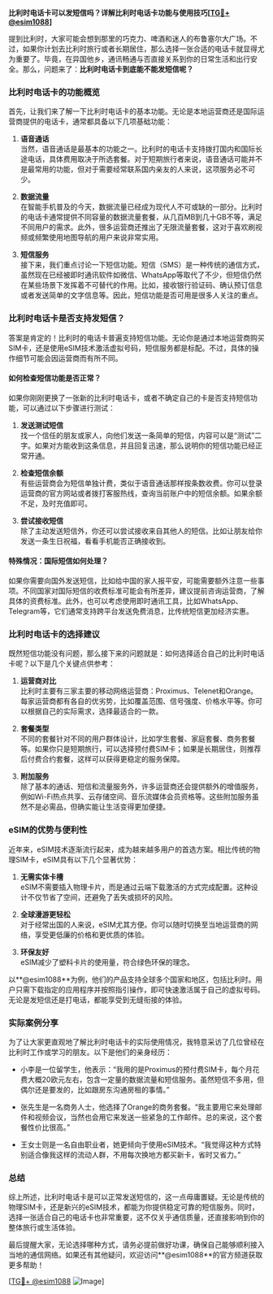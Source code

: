 **比利时电话卡可以发短信吗？详解比利时电话卡功能与使用技巧[[TG💪+ @esim1088](https://t.me/s/esim1088)]**

提到比利时，大家可能会想到那里的巧克力、啤酒和迷人的布鲁塞尔大广场。不过，如果你计划去比利时旅行或者长期居住，那么选择一张合适的电话卡就显得尤为重要了。毕竟，在异国他乡，通讯畅通与否直接关系到你的日常生活和出行安全。那么，问题来了：**比利时电话卡到底能不能发短信呢？**

### 比利时电话卡的功能概览

首先，让我们来了解一下比利时电话卡的基本功能。无论是本地运营商还是国际运营商提供的电话卡，通常都具备以下几项基础功能：

1. **语音通话**  
   当然，语音通话是最基本的功能之一。比利时的电话卡支持拨打国内和国际长途电话，具体费用取决于所选套餐。对于短期旅行者来说，语音通话可能并不是最常用的功能，但对于需要经常联系国内亲友的人来说，这项服务必不可少。

2. **数据流量**  
   在智能手机普及的今天，数据流量已经成为现代人不可或缺的一部分。比利时的电话卡通常提供不同容量的数据流量套餐，从几百MB到几十GB不等，满足不同用户的需求。此外，很多运营商还推出了无限流量套餐，这对于喜欢刷视频或频繁使用地图导航的用户来说非常实用。

3. **短信服务**  
   接下来，我们重点讨论一下短信功能。短信（SMS）是一种传统的通信方式，虽然现在已经被即时通讯软件如微信、WhatsApp等取代了不少，但短信仍然在某些场景下发挥着不可替代的作用。比如，接收银行验证码、确认预订信息或者发送简单的文字信息等。因此，短信功能是否可用是很多人关注的重点。

### 比利时电话卡是否支持发短信？

答案是肯定的！比利时的电话卡普遍支持短信功能。无论你是通过本地运营商购买SIM卡，还是使用eSIM技术激活虚拟号码，短信服务都是标配。不过，具体的操作细节可能会因运营商而有所不同。

#### 如何检查短信功能是否正常？

如果你刚刚更换了一张新的比利时电话卡，或者不确定自己的卡是否支持短信功能，可以通过以下步骤进行测试：

1. **发送测试短信**  
   找一个信任的朋友或家人，向他们发送一条简单的短信，内容可以是“测试”二字。如果对方能收到这条信息，并且回复迅速，那么说明你的短信功能已经正常开通。

2. **检查短信余额**  
   有些运营商会为短信单独计费，类似于语音通话那样按条数收费。你可以登录运营商的官方网站或者拨打客服热线，查询当前账户中的短信余额。如果余额不足，及时充值即可。

3. **尝试接收短信**  
   除了主动发送短信外，你还可以尝试接收来自其他人的短信。比如让朋友给你发送一条生日祝福，看看手机能否正确接收到。

#### 特殊情况：国际短信如何处理？

如果你需要向国外发送短信，比如给中国的家人报平安，可能需要额外注意一些事项。不同国家对国际短信的收费标准可能会有所差异，建议提前咨询运营商，了解具体的资费标准。此外，也可以考虑使用即时通讯工具，比如WhatsApp、Telegram等，它们通常支持跨平台发送免费消息，比传统短信更加经济实惠。

### 比利时电话卡的选择建议

既然短信功能没有问题，那么接下来的问题就是：如何选择适合自己的比利时电话卡呢？以下是几个关键点供参考：

1. **运营商对比**  
   比利时主要有三家主要的移动网络运营商：Proximus、Telenet和Orange。每家运营商都有各自的优劣势，比如覆盖范围、信号强度、价格水平等。你可以根据自己的实际需求，选择最适合的一款。

2. **套餐类型**  
   不同的套餐针对不同的用户群体设计，比如学生套餐、家庭套餐、商务套餐等。如果你只是短期旅行，可以选择预付费SIM卡；如果是长期居住，则推荐后付费合约套餐，这样可以获得更稳定的服务保障。

3. **附加服务**  
   除了基本的通话、短信和流量服务外，许多运营商还会提供额外的增值服务，例如Wi-Fi热点共享、云存储空间、音乐流媒体会员资格等。这些附加服务虽然不是必需品，但确实能让生活变得更加便捷。

### eSIM的优势与便利性

近年来，eSIM技术逐渐流行起来，成为越来越多用户的首选方案。相比传统的物理SIM卡，eSIM具有以下几个显著优势：

1. **无需实体卡槽**  
   eSIM不需要插入物理卡片，而是通过云端下载激活的方式完成配置。这种设计不仅节省了空间，还避免了丢失或损坏的风险。

2. **全球漫游更轻松**  
   对于经常出国的人来说，eSIM尤其方便。你可以随时切换至当地运营商的网络，享受更低廉的价格和更优质的体验。

3. **环保友好**  
   eSIM减少了塑料卡片的使用量，符合绿色环保的理念。

以**@esim1088**为例，他们的产品支持全球多个国家和地区，包括比利时。用户只需下载指定的应用程序并按照指引操作，即可快速激活属于自己的虚拟号码。无论是发短信还是打电话，都能享受到无缝衔接的体验。

### 实际案例分享

为了让大家更直观地了解比利时电话卡的实际使用情况，我特意采访了几位曾经在比利时工作或学习的朋友。以下是他们的亲身经历：

- 小李是一位留学生，他表示：“我用的是Proximus的预付费SIM卡，每个月花费大概20欧元左右，包含一定量的数据流量和短信服务。虽然短信不多用，但偶尔还是要发的，比如跟房东沟通房租的事情。”

- 张先生是一名商务人士，他选择了Orange的商务套餐。“我主要用它来处理邮件和视频会议，当然也会用它来发送一些紧急的工作邮件。总的来说，这个套餐性价比很高。”

- 王女士则是一名自由职业者，她更倾向于使用eSIM技术。“我觉得这种方式特别适合像我这样的流动人群，不用每次换地方都买新卡，省时又省力。”

### 总结

综上所述，比利时电话卡是可以正常发送短信的，这一点毋庸置疑。无论是传统的物理SIM卡，还是新兴的eSIM技术，都能为你提供稳定可靠的短信服务。同时，选择一张适合自己的电话卡也非常重要，这不仅关乎通信质量，还直接影响到你的整体旅行或生活体验。

最后提醒大家，无论选择哪种方式，请务必提前做好功课，确保自己能够顺利接入当地的通信网络。如果还有其他疑问，欢迎访问**@esim1088**的官方频道获取更多帮助！

[[TG💪+ @esim1088](https://t.me/s/esim1088) ![Image](https://i.postimg.cc/4NQfJmqS/Snipaste-2025-05-13-00-14-12.png)]